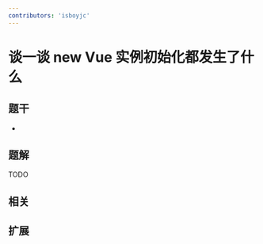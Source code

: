 ```yaml
---
contributors: 'isboyjc'
---
```


# 谈一谈 new Vue 实例初始化都发生了什么


## 题干

- 



## 题解

<!-- ::: details 点我查看题解 -->

  TODO

<!-- ::: -->



## 相关



## 扩展
